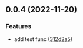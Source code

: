 ## 0.0.4 (2022-11-20)


### Features

* add test func ([312d2a5](https://github.com/bohecola/todolist/commit/312d2a5ced7ff35cca18b036800568196e709b11))



